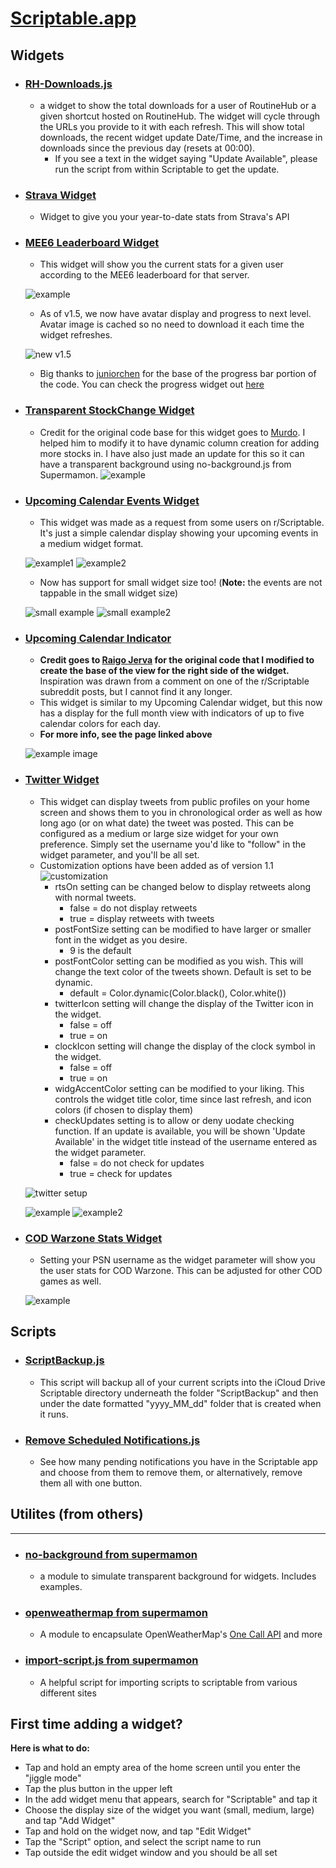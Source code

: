 # [Scriptable.app](https://scriptable.app)

## Widgets

* ### [RH-Downloads.js](RH-Downloads.js)
    * a widget to show the total downloads for a user of RoutineHub or a given shortcut hosted on RoutineHub. The widget will cycle through the URLs you provide to it with each refresh. This will show total downloads, the recent widget update Date/Time, and the increase in downloads since the previous day (resets at 00:00).
        * If you see a text in the widget saying "Update Available", please run the script from within Scriptable to get the update.  

* ### [Strava Widget](Strava)
    * Widget to give you your year-to-date stats from Strava's API

* ### [MEE6 Leaderboard Widget](MEE6%20LeaderBoard%20Info.js)
    * This widget will show you the current stats for a given user according to the MEE6 leaderboard for that server. 

    ![example](https://i.imgur.com/xzqEoue.jpg)

    * As of v1.5, we now have avatar display and progress to next level. Avatar image is cached so no need to download it each time the widget refreshes.
    
    ![new v1.5](https://i.imgur.com/88TIBs3.jpg)
    
    * Big thanks to [juniorchen](https://github.com/Juniorchen2012/scriptable) for the base of the progress bar portion of the code. You can check the progress widget out [here](https://github.com/Juniorchen2012/scriptable/blob/master/progress.js)

* ### [Transparent StockChange Widget](Transparent%20StockChange.js)
    * Credit for the original code base for this widget goes to [Murdo](https://github.com/CaptainMurdo/Scriptable/blob/master/StockPrice.js). I helped him to modify it to have dynamic column creation for adding more stocks in. I have also just made an update for this so it can have a transparent background using no-background.js from Supermamon. 
    ![example](https://i.imgur.com/4QxTrw8.jpg)
    
* ### [Upcoming Calendar Events Widget](Upcoming%20Calendar%20Widget.js)
    * This widget was made as a request from some users on r/Scriptable. It's just a simple calendar display showing your upcoming events in a medium widget format.
   
    ![example1](https://i.imgur.com/B5N98lW.jpg) ![example2](https://i.imgur.com/rCgF54y.jpg)

    * Now has support for small widget size too! (**Note:** the events are not tappable in the small widget size)
    
    ![small example](https://i.imgur.com/2s1lN6f.jpg) ![small example2](https://i.imgur.com/MRoqurH.jpg)
    
* ### [Upcoming Calendar Indicator](Upcoming%20Calendar%20Indicator)
     
    * **Credit goes to [Raigo Jerva](https://gist.github.com/rudotriton/b51d227c3d1d9cb497829ae45583224f#instructions) for the original code that I modified to create the base of the view for the right side of the widget.**
        Inspiration was drawn from a comment on one of the r/Scriptable subreddit posts, but I cannot find it any longer. 
    * This widget is similar to my Upcoming Calendar widget, but this now has a display for the full month view with indicators of up to five calendar colors for each day. 
    * **For more info, see the page linked above**
    
    ![example image](https://i.imgur.com/0QVdD7s.jpg)

* ### [Twitter Widget](Twitter%20Widget.js)
    * This widget can display tweets from public profiles on your home screen and shows them to you in chronological order as well as how long ago (or on what date) the tweet was posted. This can be configured as a medium or large size widget for your own preference. Simply set the username you'd like to "follow" in the widget parameter, and you'll be all set.
    * Customization options have been added as of version 1.1
    ![customization](https://i.imgur.com/8YpoQmJ.jpg)
        * rtsOn setting can be changed below to display retweets along with normal tweets. 
           * false = do not display retweets
           * true = display retweets with tweets
        * postFontSize setting can be modified to have larger or smaller font in the widget as you desire.
           * 9 is the default
        * postFontColor setting can be modified as you wish. This will change the text color of the tweets shown. Default is set to be dynamic.
           * default = Color.dynamic(Color.black(), Color.white())
        * twitterIcon setting will change the display of the Twitter icon in the widget. 
           * false = off
           * true = on
        * clockIcon setting will change the display of the clock symbol in the widget. 
           * false = off
           * true = on
        * widgAccentColor setting can be modified to your liking. This controls the widget title color, time since  last refresh, and icon colors (if chosen to display them)
        * checkUpdates setting is to allow or deny uodate checking function. If an update is available, you will be shown 'Update Available' in the widget title instead of the username entered as the widget parameter. 
           * false = do not check for updates
           * true = check for updates
    
    ![twitter setup](https://i.imgur.com/7YGqOga.jpg)
    
    ![example](https://i.imgur.com/pWPL10j.jpg) ![example2](https://i.imgur.com/Vsqwoyz.jpg)


* ### [COD Warzone Stats Widget](COD%20Warzone%20Stats.js)
    * Setting your PSN username as the widget parameter will show you the user stats for COD Warzone. This can be adjusted for other COD games as well.
    
    ![example](https://i.imgur.com/52X0MaC.jpg)

## Scripts

* ### [ScriptBackup.js](ScriptBackup.js)
    * This script will backup all of your current scripts into the iCloud Drive Scriptable directory underneath the folder "ScriptBackup" and then under the date formatted "yyyy_MM_dd" folder that is created when it runs.
* ### [Remove Scheduled Notifications.js](Remove%20Scheduled%20Notifications.js)
    * See how many pending notifications you have in the Scriptable app and choose from them to remove them, or alternatively, remove them all with one button.

## Utilites (from others)
---
* ### [no-background from supermamon](https://github.com/supermamon/scriptable-no-background)
    * a module to simulate transparent background for widgets. Includes examples.
* ### [openweathermap from supermamon](https://github.com/supermamon/scriptable-scripts/tree/master/openweathermap)
    * A module to encapsulate OpenWeatherMap's [One Call API](https://openweathermap.org/api/one-call-api) and more
* ### [import-script.js from supermamon](https://github.com/supermamon/scriptable-scripts/tree/master/Import-Script)
    * A helpful script for importing scripts to scriptable from various different sites
    
## First time adding a widget?

**Here is what to do:**
* Tap and hold an empty area of the home screen until you enter the "jiggle mode"
* Tap the plus button in the upper left
* In the add widget menu that appears, search for "Scriptable" and tap it
* Choose the display size of the widget you want (small, medium, large) and tap "Add Widget"
* Tap and hold on the widget now, and tap "Edit Widget"
* Tap the "Script" option, and select the script name to run
* Tap outside the edit widget window and you should be all set
